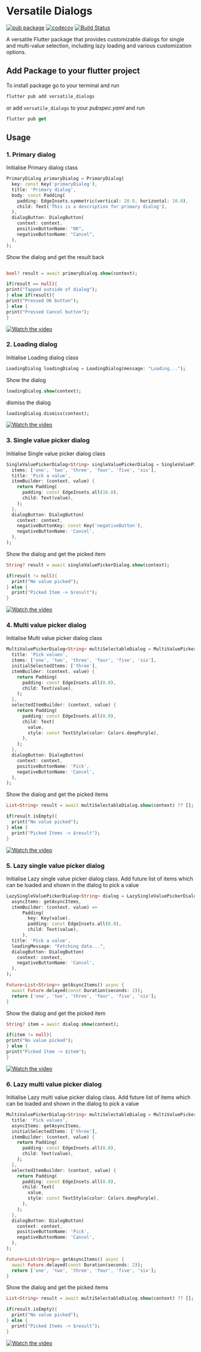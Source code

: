 # Versatile Dialogs

[![pub package](https://img.shields.io/pub/v/versatile_dialogs.svg)](https://pub.dartlang.org/packages/versatile_dialogs)
[![codecov](https://codecov.io/gh/shanmugam28/versatile_dialogs/branch/master/graph/badge.svg)](https://codecov.io/gh/shanmugam28/versatile_dialogs)
[![Build Status](https://github.com/shanmugam28/versatile_dialogs/workflows/Package%20Tests/badge.svg?branch=master)](https://github.com/shanmugam28/versatile_dialogs/actions/workflows/flutter_tests.yaml)

A versatile Flutter package that provides customizable dialogs for single and multi-value selection, including lazy loading and various customization options.

## Add Package to your flutter project

To install package go to your terminal and run

```dart
flutter pub add versatile_dialogs
```

or add `versatile_dialogs` to your _pubspec.yaml_ and run

```dart
flutter pub get
```

## Usage

### 1. Primary dialog

Initialise Primary dialog class

```dart
PrimaryDialog primaryDialog = PrimaryDialog(
  key: const Key('primaryDialog'),
  title: 'Primary dialog',
  body: const Padding(
    padding: EdgeInsets.symmetric(vertical: 20.0, horizontal: 10.0),
    child: Text('This is a description for primary dialog'),
  ),
  dialogButton: DialogButton(
    context: context,
    positiveButtonName: "OK",
    negativeButtonName: "Cancel",
  ),
);
```

Show the dialog and get the result back

```dart

bool? result = await primaryDialog.show(context);

if(result == null){
print("Tapped outside of dialog");
} else if(result){
print("Pressed OK button");
} else {
print("Pressed Cancel button");
}
```

[![Watch the video](https://drive.google.com/uc?export=view&id=1C873FK5NrMES6j4l3BKSwQ5bYAF6ltoa)](https://drive.google.com/file/d/1C873FK5NrMES6j4l3BKSwQ5bYAF6ltoa/view?usp=sharing)

### 2. Loading dialog

Initialise Loading dialog class

```dart
LoadingDialog loadingDialog = LoadingDialog(message: "Loading...");
```

Show the dialog
```dart
loadingDialog.show(context);
```

dismiss the dialog
```dart
loadingDialog.dismiss(context);
```

[![Watch the video](https://drive.google.com/uc?export=view&id=1CLjuPImkrc_zs2CgMZ3T1JZ7-5YhsxpS)](https://drive.google.com/file/d/1CLjuPImkrc_zs2CgMZ3T1JZ7-5YhsxpS/view?usp=sharing)

### 3. Single value picker dialog

Initialise Single value picker dialog class

```dart
SingleValuePickerDialog<String> singleValuePickerDialog = SingleValuePickerDialog(
  items: ['one', 'two', 'three', 'four', 'five', 'six'],
  title: 'Pick a value',
  itemBuilder: (context, value) {
    return Padding(
      padding: const EdgeInsets.all(16.0),
      child: Text(value),
    );
  },
  dialogButton: DialogButton(
    context: context,
    negativeButtonKey: const Key('negativeButton'),
    negativeButtonName: 'Cancel',
  ),
);
```

Show the dialog and get the picked item

```dart
String? result = await singleValuePickerDialog.show(context);

if(result != null){
  print("No value picked");
} else {
  print("Picked Item -> $result");
}
```

[![Watch the video](https://drive.google.com/uc?export=view&id=1CS0rlj6IUdqSJTBGazQaJDn61_GUDWPa)](https://drive.google.com/file/d/1CS0rlj6IUdqSJTBGazQaJDn61_GUDWPa/view?usp=sharing)


### 4. Multi value picker dialog

Initialise Multi value picker dialog class

```dart
MultiValuePickerDialog<String> multiSelectableDialog = MultiValuePickerDialog(
  title: 'Pick values',
  items: ['one', 'two', 'three', 'four', 'five', 'six'],
  initialSelectedItems: ['three'],
  itemBuilder: (context, value) {
    return Padding(
      padding: const EdgeInsets.all(8.0),
      child: Text(value),
    );
  },
  selectedItemBuilder: (context, value) {
    return Padding(
      padding: const EdgeInsets.all(8.0),
      child: Text(
        value,
        style: const TextStyle(color: Colors.deepPurple),
      ),
    );
  },
  dialogButton: DialogButton(
    context: context,
    positiveButtonName: 'Pick',
    negativeButtonName: 'Cancel',
  ),
);
```

Show the dialog and get the picked items

```dart
List<String> result = await multiSelectableDialog.show(context) ?? [];

if(result.isEmpty){
  print("No value picked");
} else {
  print("Picked Items -> $result");
}
```

[![Watch the video](https://drive.google.com/uc?export=view&id=1CSRY4CpqWca0gFvtlJX_LXRObAUUXAav)](https://drive.google.com/file/d/1CSRY4CpqWca0gFvtlJX_LXRObAUUXAav/view?usp=sharing)

### 5. Lazy single value picker dialog

Initialise Lazy single value picker dialog class.
Add future list of items which can be loaded and shown in the dialog to pick a value

```dart
LazySingleValuePickerDialog<String> dialog = LazySingleValuePickerDialog(
  asyncItems: getAsyncItems,
  itemBuilder: (context, value) =>
      Padding(
        key: Key(value),
        padding: const EdgeInsets.all(8.0),
        child: Text(value),
      ),
  title: 'Pick a value',
  loadingMessage: "Fetching data...",
  dialogButton: DialogButton(
    context: context,
    negativeButtonName: 'Cancel',
  ),
);

Future<List<String>> getAsyncItems() async {
  await Future.delayed(const Duration(seconds: 2));
  return ['one', 'two', 'three', 'four', 'five', 'six'];
}
```

Show the dialog and get the picked item

```dart
String? item = await dialog.show(context);

if(item != null){
print("No value picked");
} else {
print("Picked Item -> $item");
}
```

[![Watch the video](https://drive.google.com/uc?export=view&id=1CcXvgjOi4JYSgZRFYmRYFneprGDh1ymK)](https://drive.google.com/file/d/1CcXvgjOi4JYSgZRFYmRYFneprGDh1ymK/view?usp=sharing)

### 6. Lazy multi value picker dialog

Initialise Lazy multi value picker dialog class.
Add future list of items which can be loaded and shown in the dialog to pick a value

```dart
MultiValuePickerDialog<String> multiSelectableDialog = MultiValuePickerDialog(
  title: 'Pick values',
  asyncItems: getAsyncItems,
  initialSelectedItems: ['three'],
  itemBuilder: (context, value) {
    return Padding(
      padding: const EdgeInsets.all(8.0),
      child: Text(value),
    );
  },
  selectedItemBuilder: (context, value) {
    return Padding(
      padding: const EdgeInsets.all(8.0),
      child: Text(
        value,
        style: const TextStyle(color: Colors.deepPurple),
      ),
    );
  },
  dialogButton: DialogButton(
    context: context,
    positiveButtonName: 'Pick',
    negativeButtonName: 'Cancel',
  ),
);

Future<List<String>> getAsyncItems() async {
  await Future.delayed(const Duration(seconds: 2));
  return ['one', 'two', 'three', 'four', 'five', 'six'];
}
```

Show the dialog and get the picked items

```dart
List<String> result = await multiSelectableDialog.show(context) ?? [];

if(result.isEmpty){
  print("No value picked");
} else {
  print("Picked Items -> $result");
}
```

[![Watch the video](https://drive.google.com/uc?export=view&id=1Cce5WSX1o0pg2VhdmZ-CBGODA9uc7Hf4)](https://drive.google.com/file/d/1Cce5WSX1o0pg2VhdmZ-CBGODA9uc7Hf4/view?usp=sharing)